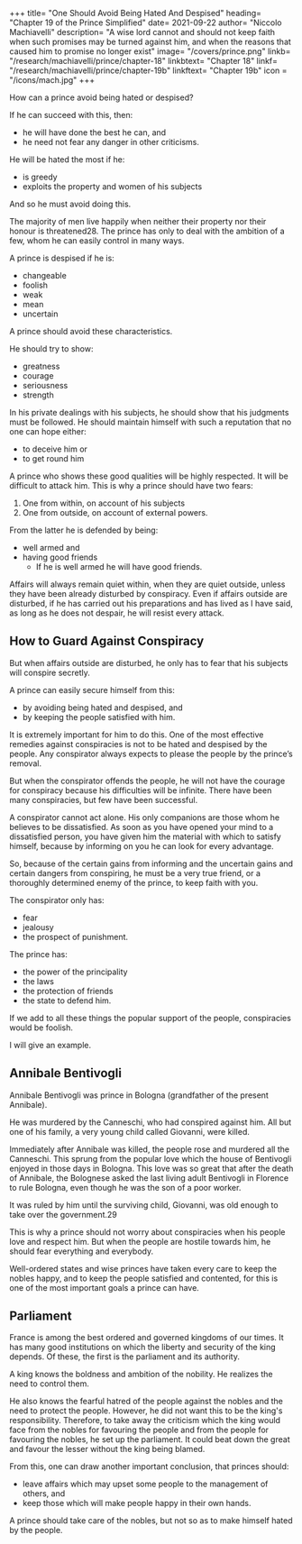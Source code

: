 +++
title= "One Should Avoid Being Hated And Despised"
heading= "Chapter 19 of the Prince Simplified"
date= 2021-09-22
author= "Niccolo Machiavelli"
description= "A wise lord cannot and should not keep faith when such promises may be turned against him, and when the reasons that caused him to promise no longer exist"
image= "/covers/prince.png"
linkb= "/research/machiavelli/prince/chapter-18"
linkbtext= "Chapter 18"
linkf= "/research/machiavelli/prince/chapter-19b"
linkftext= "Chapter 19b"
icon = "/icons/mach.jpg"
+++

<!-- I have spoken of the most important characteristics a prince should have, and now I wish to discuss the
others briefly under the general theme that the prince must consider how to avoid those things which will
make him .  -->

How can a prince avoid being hated or despised?

If he can succeed with this, then:

- he will have done the best he can, and
- he need not fear any danger in other criticisms.

He will be hated the most if he:

- is greedy
- exploits the property and women of his subjects

And so he must avoid doing this.

The majority of men live happily when neither their property nor their honour is threatened28. The prince has only to deal with the ambition of a few, whom he can easily control in many ways.

A prince is despised if he is:

- changeable
- foolish
- weak
- mean
- uncertain

A prince should avoid these characteristics. 

He should try to show:

- greatness
- courage
- seriousness
- strength

In his private dealings with his subjects, he should show that his judgments must be followed. He should maintain himself with such a reputation that no one can hope either:

- to deceive him or
- to get round him

A prince who shows these good qualities will be highly respected. It will be difficult to attack him. This is why a prince should have two fears:

1. One from within, on account of his subjects
2. One from outside, on account of external powers. 

From the latter he is defended by being:
- well armed and
- having good friends
  - If he is well armed he will have good friends. 

Affairs will always remain quiet within, when they are quiet outside, unless they have been already disturbed by conspiracy. Even if affairs outside are disturbed, if he has carried out his preparations and has lived as I have said, as long as he does not despair, he will resist every attack.


## How to Guard Against Conspiracy 

But when affairs outside are disturbed, he only has to fear that his subjects will conspire secretly. 

A prince can easily secure himself from this:

- by avoiding being hated and despised, and
- by keeping the people satisfied with him. 

It is extremely important for him to do this. One of the most effective remedies against conspiracies is not to be hated and despised by the people. Any conspirator always expects to please the people by the prince’s removal. 

But when the conspirator offends the people, he will not have the courage for conspiracy because his difficulties will be infinite. There have been many conspiracies, but few have been successful. 

A conspirator cannot act alone. His only companions are those whom he believes to be dissatisfied. As soon as you have opened your mind to a dissatisfied person, you have given him the material with which to satisfy himself, because by informing on you he can look for every advantage. 

So, because of the certain gains from informing and the uncertain gains and certain dangers from conspiring, he must be a very true friend, or a thoroughly determined enemy of the prince, to keep faith with you.

The conspirator only has:

- fear
- jealousy
- the prospect of punishment. 


The prince has:

- the power of the principality
- the laws
- the protection of friends
- the state to defend him. 

If we add to all these things the popular support of the people, conspiracies would be foolish. <!-- Whereas in general the conspirator has to fear before he carries out his plan, in this case he has also to fear what follows the crime; because on account of it he has the people for an enemy and thus cannot hope for any escape. -->

I will give an example. <!-- 
Endless examples could be given on this subject, but I will be content with one, which happened within the memory of our fathers.  -->

## Annibale Bentivogli

Annibale Bentivogli was prince in Bologna (grandfather of the present Annibale). 

He was murdered by the Canneschi, who had conspired against him. All but one of his family, a very young child called Giovanni, were killed. 

Immediately after Annibale was killed, the people rose and murdered all the Canneschi. This sprung from the popular love which the house of Bentivogli enjoyed in those days in Bologna. This love was so great that after the death of Annibale, <!-- although none remained there who was able to rule the state, --> the Bolognese asked the last living adult Bentivogli in Florence to rule Bologna, even though he was the son of a poor worker. 

<!-- , having information that there was one of the
 family in Florence, sent to Florence for him, and gave him the government of their city, even
though he was thought to be   -->

It was ruled by him until the surviving child, Giovanni, was old enough to take over the government.29

This is why a prince should not worry about conspiracies when his people love and respect him. But when the people are hostile towards him, he should fear everything and everybody. 

Well-ordered states and wise princes have taken every care to keep the nobles happy, and to keep the people satisfied and contented, for this is one of the most important goals a prince can have.


## Parliament


France is among the best ordered and governed kingdoms of our times. It has many good institutions on which the liberty and security of the king depends. Of these, the first is the parliament and its authority.

A king <!-- The person who founded the kingdom --> knows the boldness and ambition of the nobility. He realizes the need to control them. 

He also knows the fearful hatred of the people against the nobles and the need to protect the people. However, he did not want this to be the king's responsibility. Therefore, to take away the criticism which the king would face from the nobles for favouring the people and from the people for favouring the nobles, he set up the parliament. It could beat down the great and favour the lesser without the king being blamed. 

<!-- You could not have a better or more effective arrangement, or a greater source of
security to the king and kingdom.  -->

From this, one can draw another important conclusion, that princes should:

- leave affairs which may upset some people to the management of others, and
- keep those which will make people happy in their own hands. 

A prince should take care of the nobles, but not so as to make himself hated by the people.
